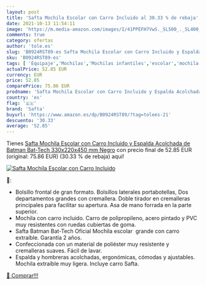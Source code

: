 ```yaml
---
layout: post
title: 'Safta Mochila Escolar con Carro Incluido al 30.33 % de rebaja'
date: 2021-10-13 11:54:11
image: 'https://m.media-amazon.com/images/I/41PPEFH7VwS._SL500_._SL400_.jpg'
comments: true
category: ofertas
author: 'tole.es'
slug: 'B0924RST89-es Safta Mochila Escolar con Carro Incluido y Espalda...'
sku: 'B0924RST89-es'
tags: [ 'Equipaje','Mochilas','Mochilas infantiles','escolar','mochila','safta', ]
actualPrice: 52.85 EUR
currency: EUR
price: 52.85
comparePrice: 75.86 EUR
prodname: 'Safta Mochila Escolar con Carro Incluido y Espalda Acolchada de Batman Bat-Tech  330x220x450 mm  Negro'
country: 'es'
flag: '🇪🇸'
brand: 'Safta'
buyurl: 'https://www.amazon.es/dp/B0924RST89/?tag=tolees-21'
descuento: '30.33'
average: '52.85'
---
```


Tienes [Safta Mochila Escolar con Carro Incluido y Espalda Acolchada de Batman Bat-Tech  330x220x450 mm  Negro](https://www.amazon.es/dp/B0924RST89/?tag=tolees-21) con precio final de  52.85 EUR (original: 75.86 EUR) (30.33 %  de rebaja) aqui!

[![Safta Mochila Escolar con Carro Incluido](https://m.media-amazon.com/images/I/41PPEFH7VwS._SL500_._SL400_.jpg)](https://www.amazon.es/dp/B0924RST89/?tag=tolees-21)

🔎:

- Bolsillo frontal de gran formato. Bolsillos laterales portabotellas, Dos departamentos grandes con cremallera. Doble tirador en cremalleras principales para facilitar su apertura. Asa de mano forrada en la parte superior.
- Mochila con carro incluido. Carro de polipropileno, acero pintado y PVC muy resistentes con ruedas cubiertas de goma.
- Safta Batman Bat-Tech Oficial Mochila escolar  grande con carro extraíble. Garantía 2 años.
- Confeccionada con un material de poliéster muy resistente y cremalleras suaves. Fácil de lavar.
- Espalda y hombreras acolchadas, ergonómicas, cómodas y ajustables. Mochila extraíble muy ligera. Incluye carro Safta.

[🛒 Comprar!!!](https://www.amazon.es/dp/B0924RST89/?tag=tolees-21)
